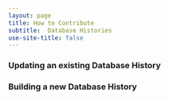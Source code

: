 ```yaml
---
layout: page
title: How to Contribute
subtitle:  Database Histories
use-site-title: false
---
```


### <a name="existing"></a>Updating an existing Database History

### <a name="new"></a>Building a new Database History
